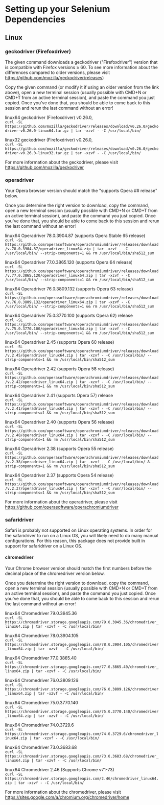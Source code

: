 # Setting up your Selenium Dependencies
## Linux
### geckodriver (Firefoxdriver)
The given command downloads a geckodriver ("Firefoxdriver") version that is compatible with Firefox versions ≥ 60. To see more information about the differences compared to older versions, please visit https://github.com/mozilla/geckodriver/releases)

Copy the given command (or modify it if using an older version from the link above), open a new terminal session (usually possible with CMD+N or CMD+T from an active terminal session), and paste the command you just copied. Once you've done that, you should be able to come back to this session and rerun the last command without an error!

linux64 geckodriver (Firefoxdriver) v0.26.0,
<br>`curl -SL https://github.com/mozilla/geckodriver/releases/download/v0.26.0/geckodriver-v0.26.0-linux64.tar.gz | tar -xzvf - -C /usr/local/bin/`

linux32 geckodriver (Firefoxdriver) v0.26.0,
<br>`curl -SL https://github.com/mozilla/geckodriver/releases/download/v0.26.0/geckodriver-v0.26.0-linux32.tar.gz | tar -xzvf - -C /usr/local/bin/`

For more information about the geckodriver, please visit https://github.com/mozilla/geckodriver

### operadriver
Your Opera browser version should match the "supports Opera ## release" below.

Once you determine the right version to download, copy the command, open a new terminal session (usually possible with CMD+N or CMD+T from an active terminal session), and paste the command you just copied. Once you've done that, you should be able to come back to this session and rerun the last command without an error!

linux64 Operadriver 78.0.3904.87 (supports Opera Stable 65 release)
<br>`curl -SL https://github.com/operasoftware/operachromiumdriver/releases/download/v.78.0.3904.87/operadriver_linux64.zip | tar -xzvf - -C /usr/local/bin/ --strip-components=1 && rm /usr/local/bin/sha512_sum`

linux64 Operadriver 77.0.3865.120 (supports Opera 64 release)
<br>`curl -SL https://github.com/operasoftware/operachromiumdriver/releases/download/v.77.0.3865.120/operadriver_linux64.zip | tar -xzvf - -C /usr/local/bin/ --strip-components=1 && rm /usr/local/bin/sha512_sum`

linux64 Operadriver 76.0.3809.132 (supports Opera 63 release)
<br>`curl -SL https://github.com/operasoftware/operachromiumdriver/releases/download/v.76.0.3809.132/operadriver_linux64.zip | tar -xzvf - -C /usr/local/bin/ --strip-components=1 && rm /usr/local/bin/sha512_sum`

linux64 Operadriver 75.0.3770.100 (supports Opera 62) release
<br>`curl -SL https://github.com/operasoftware/operachromiumdriver/releases/download/v.75.0.3770.100/operadriver_linux64.zip | tar -xzvf - -C /usr/local/bin/ --strip-components=1 && rm /usr/local/bin/sha512_sum`

linux64 Operadriver 2.45 (supports Opera 60 release)
<br>`curl -SL https://github.com/operasoftware/operachromiumdriver/releases/download/v.2.45/operadriver_linux64.zip | tar -xzvf - -C /usr/local/bin/ --strip-components=1 && rm /usr/local/bin/sha512_sum`

linux64 Operadriver 2.42 (supports Opera 58 release)
<br>`curl -SL https://github.com/operasoftware/operachromiumdriver/releases/download/v.2.42/operadriver_linux64.zip | tar -xzvf - -C /usr/local/bin/ --strip-components=1 && rm /usr/local/bin/sha512_sum`

linux64 Operadriver 2.41 (supports Opera 57) release
<br>`curl -SL https://github.com/operasoftware/operachromiumdriver/releases/download/v.2.41/operadriver_linux64.zip | tar -xzvf - -C /usr/local/bin/ --strip-components=1 && rm /usr/local/bin/sha512_sum`

linux64 Operadriver 2.40 (supports Opera 56 release)
<br>`curl -SL https://github.com/operasoftware/operachromiumdriver/releases/download/v.2.40/operadriver_linux64.zip | tar -xzvf - -C /usr/local/bin/ --strip-components=1 && rm /usr/local/bin/sha512_sum`

linux64 Operadriver 2.38 (supports Opera 55 release)
<br>`curl -SL https://github.com/operasoftware/operachromiumdriver/releases/download/v.2.38/operadriver_linux64.zip | tar -xzvf - -C /usr/local/bin/ &--strip-components=1 && rm /usr/local/bin/sha512_sum`

linux64 Operadriver 2.37 (supports Opera 54 release)
<br>`curl -SL https://github.com/operasoftware/operachromiumdriver/releases/download/v.2.37/operadriver_linux64.zip | tar -xzvf - -C /usr/local/bin/ --strip-components=1 && rm /usr/local/bin/sha512_sum`

For more information about the operadriver, please visit https://github.com/operasoftware/operachromiumdriver

### safaridriver
Safari is probably not supported on Linux operating systems. In order for the safaridriver to run on a Linux OS, you will likely need to do many manual configurations. For this reason, this package does not provide built in support for safaridriver on a Linux OS.

#### chromedriver
Your Chrome browser version should match the first numbers before the decimal place of the chromedriver version below.

Once you determine the right version to download, copy the command, open a new terminal session (usually possible with CMD+N or CMD+T from an active terminal session), and paste the command you just copied. Once you\'ve done that, you should be able to come back to this session and rerun the last command without an error!

linux64 Chromedriver 79.0.3945.36
<br>`curl -SL https://chromedriver.storage.googleapis.com/79.0.3945.36/chromedriver_linux64.zip | tar -xzvf - -C /usr/local/bin/`

linux64 Chromedriver 78.0.3904.105
<br>`curl -SL https://chromedriver.storage.googleapis.com/78.0.3904.105/chromedriver_linux64.zip | tar -xzvf - -C /usr/local/bin/`

linux64 Chromedriver 77.0.3865.40
<br>`curl -SL https://chromedriver.storage.googleapis.com/77.0.3865.40/chromedriver_linux64.zip | tar -xzvf - -C /usr/local/bin/`

linux64 Chromedriver 76.0.3809.126
<br>`curl -SL https://chromedriver.storage.googleapis.com/76.0.3809.126/chromedriver_linux64.zip | tar -xzvf - -C /usr/local/bin/`

linux64 Chromedriver 75.0.3770.140
<br>`curl -SL https://chromedriver.storage.googleapis.com/75.0.3770.140/chromedriver_linux64.zip | tar -xzvf - -C /usr/local/bin/`

linux64 Chromedriver 74.0.3729.6
<br>`curl -SL https://chromedriver.storage.googleapis.com/74.0.3729.6/chromedriver_linux64.zip | tar -xzvf - -C /usr/local/bin/`

linux64 Chromedriver 73.0.3683.68
<br>`curl -SL https://chromedriver.storage.googleapis.com/73.0.3683.68/chromedriver_linux64.zip | tar -xzvf - -C /usr/local/bin/`

linux64 Chromedriver 2.46 (Supports Chrome v71-73)
<br>`curl -SL https://chromedriver.storage.googleapis.com/2.46/chromedriver_linux64.zip | tar -xzvf - -C /usr/local/bin/`

For more information about the chromedriver, please visit https://sites.google.com/a/chromium.org/chromedriver/home
